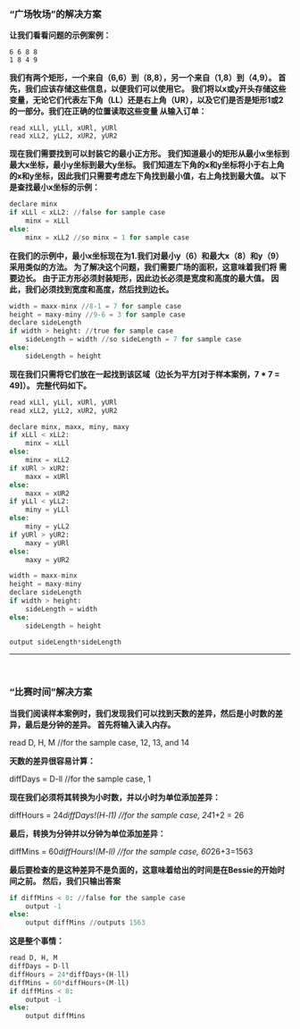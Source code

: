 
### “广场牧场”的解决方案

**让我们看看问题的示例案例：**

```
6 6 8 8
1 8 4 9
```


**我们有两个矩形，一个来自（6,6）到（8,8），另一个来自（1,8）到（4,9）。 首先，我们应该存储这些信息，以便我们可以使用它。 我们将以x或y开头存储这些变量，无论它们代表左下角（LL）还是右上角（UR），以及它们是否是矩形1或2的一部分。我们在正确的位置读取这些变量 从输入订单：**

```
read xLLl, yLLl, xURl, yURl
read xLL2, yLL2, xUR2, yUR2
```

**现在我们需要找到可以封装它的最小正方形。 我们知道最小的矩形从最小x坐标到最大x坐标，最小y坐标到最大y坐标。 我们知道左下角的x和y坐标将小于右上角的x和y坐标，因此我们只需要考虑左下角找到最小值，右上角找到最大值。 以下是查找最小x坐标的示例：**

```python
declare minx
if xLLl < xLL2: //false for sample case
    minx = xLLl
else:
    minx = xLL2 //so minx = 1 for sample case
```

**在我们的示例中，最小x坐标现在为1.我们对最小y（6）和最大x（8）和y（9）采用类似的方法。 为了解决这个问题，我们需要广场的面积，这意味着我们将
需要边长。 由于正方形必须封装矩形，因此边长必须是宽度和高度的最大值。 因此，我们必须找到宽度和高度，然后找到边长。**

```python
width = maxx-minx //8-1 = 7 for sample case
height = maxy-miny //9-6 = 3 for sample case
declare sideLength
if width > height: //true for sample case
    sideLength = width //so sideLength = 7 for sample case
else:
    sideLength = height
```

**现在我们只需将它们放在一起找到该区域（边长为平方[对于样本案例，7 * 7 = 49]）。
完整代码如下。**


```python
read xLLl, yLLl, xURl, yURl
read xLL2, yLL2, xUR2, yUR2

declare minx, maxx, miny, maxy
if xLLl < xLL2:
    minx = xLLl
else:
    minx = xLL2
if xURl > xUR2:
    maxx = xURl
else:
    maxx = xUR2
if yLLl < yLL2:
    miny = yLLl
else:
    miny = yLL2
if yURl > yUR2:
    maxy = yURl
else:
    maxy = yUR2

width = maxx-minx
height = maxy-miny
declare sideLength
if width > height:
    sideLength = width
else:
    sideLength = height

output sideLength*sideLength
```



---

<br>

### “比赛时间”解决方案


**当我们阅读样本案例时，我们发现我们可以找到天数的差异，然后是小时数的差异，最后是分钟的差异。 首先将输入读入内存。**

read D, H, M //for the sample case, 12, 13, and 14

**天数的差异很容易计算：**

diffDays = D-ll //for the sample case, 1

**现在我们必须将其转换为小时数，并以小时为单位添加差异：**

diffHours = 24*diffDays!(H-l1) //for the sample case, 24*1+2 = 26

**最后，转换为分钟并以分钟为单位添加差异：**

diffMins = 60*diffHours!(M-ll) //for the sample case, 60*26+3=1563

**最后要检查的是这种差异不是负面的，这意味着给出的时间是在Bessie的开始时间之前。 然后，我们只输出答案**

```python
if diffMins < 0: //false for the sample case
    output -1
else:
    output diffMins //outputs 1563
```
**这是整个事情：**


```python
read D, H, M
diffDays = D-ll
diffHours = 24*diffDays+(H-ll)
diffMins = 60*diffHours+(M-ll)
if diffMins < 0:
    output -1
else:
    output diffMins
```
